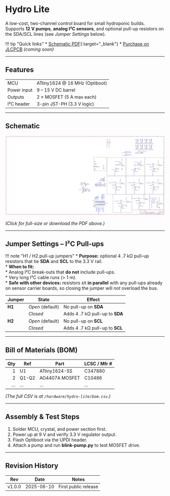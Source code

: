 # Hydro Lite

A low-cost, two-channel control board for small hydroponic builds.  
Supports **12 V pumps**, **analog I²C sensors**, and optional
pull-up resistors on the SDA/SCL lines (see *Jumper Settings* below).

!!! tip "Quick links"
    * [Schematic PDF](../hardware/hydro-lite/hydro-lite-schematic.pdf){:target="_blank"}
    * [Purchase on JLCPCB](https://jlcpcb.com/partdetail/...) *(coming soon)*

---

## Features
| | |
|---|---|
| MCU | ATtiny1624 @ 16 MHz (Optiboot) |
| Power input | 9 – 15 V DC barrel |
| Outputs | 2 × MOSFET (5 A max each) |
| I²C header | 3-pin JST-PH (3.3 V logic) |

---

## Schematic

![Hydro Lite schematic](../images/hydro-lite/hydro-lite-schematic.png)

*(Click for full-size or download the PDF above.)*

---

## Jumper Settings – I²C Pull-ups

!!! note "H1 / H2 pull-up jumpers"
    * **Purpose:** optional 4 .7 kΩ pull-up resistors that tie **SDA** and **SCL**
      to the 3.3 V rail.  
    * **When to fit:**  
        * Analog I²C break-outs that **do not** include pull-ups.  
        * Very long I²C cable runs (> 1 m).  
    * **Safe with other devices:** resistors sit **in parallel** with any pull-ups
      already on sensor carrier boards, so closing the jumper will *not* overload the bus.

| Jumper | State | Effect |
|--------|-------|--------|
| **H1** | *Open* (default) | No pull-up on **SDA** |
|        | *Closed* | Adds 4 .7 kΩ pull-up to **SDA** |
| **H2** | *Open* (default) | No pull-up on **SCL** |
|        | *Closed* | Adds 4 .7 kΩ pull-up to **SCL** |

---

## Bill of Materials (BOM)

| Qty | Ref | Part | LCSC / Mfr # |
|----:|-----|------|--------------|
| 1 | U1 | ATtiny1624-SS | C347880 |
| 2 | Q1-Q2 | AO4407A MOSFET | C10486 |
| … | … | … | … |

*(The full CSV is at `/hardware/hydro-lite/bom.csv`.)*

---

## Assembly & Test Steps

1. Solder MCU, crystal, and power section first.  
2. Power up at 9 V and verify 3.3 V regulator output.  
3. Flash Optiboot via the UPDI header.  
4. Attach a pump and run **blink-pump.py** to test MOSFET drive.

---

## Revision History

| Rev | Date | Notes |
|-----|------|-------|
| v1.0.0 | 2025-06-10 | First public release |
